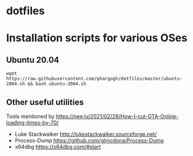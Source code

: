 # dotfiles

# Installation scripts for various OSes

## Ubuntu 20.04

```shell
wget https://raw.githubusercontent.com/phargogh/dotfiles/master/ubuntu-2004.sh && bash ubuntu-2004.sh
```

## Other useful utilities

Tools mentioned by https://nee.lv/2021/02/28/How-I-cut-GTA-Online-loading-times-by-70/

* Luke Stackwalker http://lukestackwalker.sourceforge.net/
* Process-Dump https://github.com/glmcdona/Process-Dump
* x64dbg https://x64dbg.com/#start
